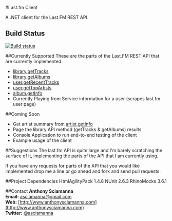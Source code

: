 #Last.fm Client

A .NET client for the Last.FM REST API.
## Build Status
[![Build status](https://ci.appveyor.com/api/projects/status/e703ayk1nydyngqm)](https://ci.appveyor.com/project/asciamanna/lastfmclient)

##Currently Supported
These are the parts of the Last.FM REST API that are currently implemented:  

* [library.getTracks](http://www.last.fm/api/show/library.getTracks "library.getTracks")
* [library.getAlbums](http://www.last.fm/api/show/library.getAlbums "library.getAlbums")
* [user.getRecentTracks](http://www.last.fm/api/show/user.getRecentTracks "user.getRecentTracks")
* [user.getTopArtists](http://http://www.last.fm/api/show/user.getTopArtists "user.getTopArtists")
* [album.getInfo](http://www.last.fm/api/show/album.getInfo  "album.getInfo")
* Currently Playing from Service information for a user (scrapes last.fm user page)

##Coming Soon
* Get artist summary from [artist.getInfo](http://www.last.fm/api/show/artist.getInfo "artist.getInfo") 
* Page the library API method (getTracks & getAlbums) results
* Console Application to run end-to-end testing of the client
* Example usage of the client

##Suggestions
The last.fm API is quite large and I'm barely scratching the surface of it, implementing the parts of the API that I am currently using. 
<p>
If you have any requests for parts of the API that you would like implemented drop me a line or go ahead and fork and send pull requests.
</p>
##Project Dependencies
HtmlAgilityPack 1.4.8  
NUnit 2.6.3  
RhinoMocks 3.6.1

##Contact
**Anthony Sciamanna**
<br/>
**Email:** asciamanna@gmail.com  
**Web:** [http://www.anthonysciamanna.com](http://www.anthonysciamanna.com)  
**Twitter:** [@asciamanna](http://www.twitter.com/asciamanna)


